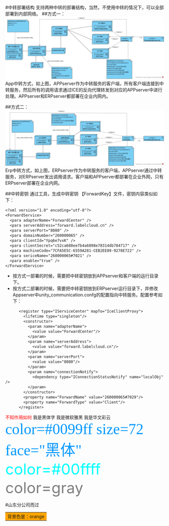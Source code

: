 #中转部署结构
支持两种中转的部署结构，当然，不使用中转的情况下，可以全部部署到内部网络。
##方式一：
![](/assets/App中转部署图2.jpg)
App中转方式，如上图，APPserver作为中转服务的客户端，所有客户端连接到中转服务，然后所有的调用请求通过ICE的反向代理转发到对应的APPserver中进行处理。APPserver和ERPserver都部署在企业内网内。

##方式二：
![](/assets/ERP中转部署图2.jpg)
Erp中转方式，如上图，ERPserver作为中转服务的客户端，APPserver通过中转服务，对ERPserver发出调用请求。客户端和APPserver都部署在企业外网，只有ERPserver部署在企业内网。

##中转密钥
通过工具，生成中转密钥 【ForwardKey】文件，密钥内容类似如下：

```
<?xml version="1.0" encoding="utf-8"?>
<ForwardService>
  <para adapterName="ForwardCenter" />
  <para serverAddress="forward.labelcloud.cn" />
  <para serverPort="8080" />
  <para domainNumber="260000065" />
  <para clientId="Ypq6e7vxK" />
  <para clientSecret="c52ca688ee7b4a6898e78314db784717" />
  <para machineCode="7CFA5E5C-6559A281-CEB2EE89-9278E722" />
  <para sericeName="260000065#7021" />
  <para enable="true" />
</ForwardService>
```
* 按方式一部署的时候，需要把中转密钥放到APPserver和客户端的运行目录下。
* 按方式二部署的时候，需要把中转密钥放到ERPserver运行目录下，并修改Appserver中unity_communication.confg的配置指向中转服务。配置参考如下：
```
      <register type="IServiceCenter" mapTo="IceClientProxy">
        <lifetime type="singleton"/>
        <constructor>
          <param name="adapterName">
            <value value="ForwardCenter"/>
          </param>
          <param name="serverAddress">
            <value value="forward.labelcloud.cn"/>
          </param>
          <param name="serverPort">
            <value value="8080"/>
          </param>
          <param name="connectionNotify">
            <dependency type="IConnectionStatusNotify" name="localObj" />
          </param>
        </constructor>
        <property name="ForwardName" value="260000065#7029"/>
        <property name="ForwardType" value="Client"/>
      </register>
```
<font color="red">不知作用如何</font>
<font face="黑体">我是黑体字</font>
<font face="微软雅黑">我是微软雅黑</font>
<font face="STCAIYUN">我是华文彩云</font>
<font color=#0099ff size=7 face="黑体">color=#0099ff size=72 face="黑体"</font>
<font color=#00ffff size=72>color=#00ffff</font>
<font color=gray size=72>color=gray</font>

#山东分公司而过
<table><tr><td bgcolor=orange>背景色是：orange</td></tr></table>


